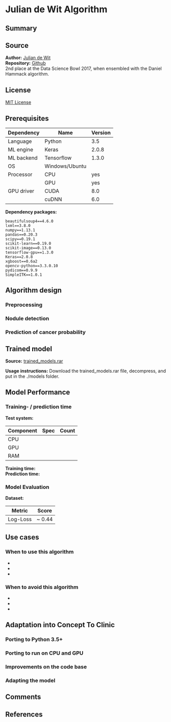# Julian de Wit Algorithm

## Summary
<!-- A brief (2-3 sentences) summary of the algorithm -->

## Source
**Author:** [Julian de Wit](http://juliandewit.github.io/kaggle-ndsb2017)      
**Repository:** [Github](https://github.com/juliandewit/kaggle_ndsb2017)       
2nd place at the Data Science Bowl 2017, when ensembled with the Daniel Hammack algorithm.

## License
[MIT License](http://opensource.org/licenses/MIT)

## Prerequisites
| Dependency |   Name   | Version  |
|------------|----------|----------|
| Language   | Python   | 3.5 | 
| ML engine  | Keras    | 2.0.8 | 
| ML backend | Tensorflow| 1.3.0 | 
| OS         | Windows/Ubuntu ||
| Processor  | CPU      | yes  |
|            | GPU      | yes |
| GPU driver | CUDA     | 8.0 |
|            | cuDNN    | 6.0 |

**Dependency packages:**
````
beautifulsoup4==4.6.0
lxml==3.8.0
numpy==1.13.1
pandas==0.20.3
scipy==0.19.1
scikit-learn==0.19.0
scikit-image==0.13.0
tensorflow-gpu==1.3.0
Keras==2.0.8
xgboost==0.6a2
opencv-python==3.3.0.10
pydicom==0.9.9
SimpleITK==1.0.1
````

## Algorithm design
<!-- Describe the model and its architecture in detail. -->

### Preprocessing

### Nodule detection

### Prediction of cancer probability

## Trained model

**Source:** 
[trained_models.rar](https://retinopaty.blob.core.windows.net/ndsb3/trained_models.rar)

**Usage instructions:** 
Download the trained_models.rar file, decompress, and put in the ./models folder.

## Model Performance

### Training- / prediction time
<!-- If the specs of multiple test systems are known copy/paste the snippet below -->

**Test system:**     </br>

| Component | Spec  | Count |
|-----------|-------|-------|
| CPU       |       |       |
| GPU       |       |       |
| RAM       |       |       |

**Training time:**  </br>
**Prediction time:** </br>

### Model Evaluation
<!-- State accuracy and other evaluation metrics for datasets the algorithm was tested on. -->

**Dataset:**    </br>

| Metric   | Score |
|----------|-------|
| Log-Loss | ~ 0.44|

## Use cases
<!-- List strengths and weaknesses of the algorithm. -->

### When to use this algorithm

 - 
 -
 -

### When to avoid this algorithm

 - 
 -
 -
 
## Adaptation into Concept To Clinic

### Porting to Python 3.5+
<!-- Comment on possible problems/solutions for porting the algorithm to Python 3.5+ -->

### Porting to run on CPU and GPU
<!-- To be able to support a larger variety of systems, is it possible to make the model run on CPU and GPU? -->

### Improvements on the code base
<!-- What improvements on the code base can be made? (e.g. to increase performance, readability, etc.) -->

### Adapting the model
<!-- What parts of the model are useful for the project? What changes could be made to make it more useful 
     for our product? -->

## Comments
<!-- In this sections contributors can express their opinion on the algorithm -->

## References
<!-- Links to the official documentation and other ressources referenced in this document -->
